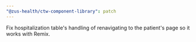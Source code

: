 ```yaml
---
"@zus-health/ctw-component-library": patch
---
```


Fix hospitalization table's handling of renavigating to the patient's page so it works with Remix.
